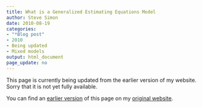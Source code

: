 ```yaml
---
title: What is a Generalized Estimating Equations Model
author: Steve Simon
date: 2010-08-19
categories:
- "*Blog post"
- 2010
- Being updated
- Mixed models
output: html_document
page_update: no
---
```


This page is currently being updated from the earlier version of my website. Sorry that it is not yet fully available.

<!---More--->

You can find an [earlier version][sim1] of this page on my [original website][sim2].

[sim1]: http://www.pmean.com/10/gee.html
[sim2]: http://www.pmean.com/original_site.html
